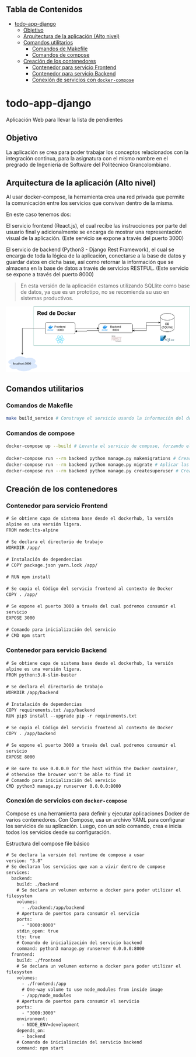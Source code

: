 ## Tabla de Contenidos

- [todo-app-django](#todo-app-django)
  * [Objetivo](#objetivo)
  * [Arquitectura de la aplicación (Alto nivel)](#arquitectura-de-la-aplicaci-n--alto-nivel-)
  * [Comandos utilitarios](#comandos-utilitarios)
    + [Comandos de Makefile](#comandos-de-makefile)
    + [Comandos de compose](#comandos-de-compose)
  * [Creación de los contenedores](#creaci-n-de-los-contenedores)
    + [Contenedor para servicio Frontend](#contenedor-para-servicio-frontend)
    + [Contenedor para servicio Backend](#contenedor-para-servicio-backend)
    + [Conexión de servicios con `docker-compose`](#conexi-n-de-servicios-con--docker-compose-)


# todo-app-django
Aplicación Web para llevar la lista de pendientes 

## Objetivo

La aplicación se crea para poder trabajar los conceptos relacionados con la integración continua, para la asignatura con el mismo nombre en el pregrado de Ingeniería de Software del Politécnico Grancolombiano.

## Arquitectura de la aplicación (Alto nivel)

Al usar docker-compose, la herramienta crea una red privada que permite la comunicación entre los servicios que convivan dentro de la misma.

En este caso tenemos dos: 

El servicio frontend (React.js), el cual recibe las instrucciones por parte del usuario final y adicionalmente se encarga de mostrar una representación visual de la aplicación. (Este servicio se expone a través del puerto 3000)

El servicio de backend (Python3 - Django Rest Framework), el cual se encarga de toda la lógica de la aplicación, conectarse a la base de datos y guardar datos en dicha base, así como retornar la información que se almacena en la base de datos a través de servicios RESTFUL. (Este servicio se expone a través del puerto 8000)

> En esta versión de la aplicación estamos utilizando SQLlite como base de datos, ya que es un prototipo, no se recomienda su uso en sistemas productivos.

![Foto arquitectura de la app](./arquitectura_general_todoapp.png)

## Comandos utilitarios

### Comandos de Makefile

```bash
make build_service # Construye el servicio usando la información del docker-compose (Se requiere docker y docker-compose instalado para esto)
```

### Comandos de compose

```bash
docker-compose up --build # Levanta el servicio de compose, forzando el build de los contenedores de docker relacionados en el

docker-compose run --rm backend python manage.py makemigrations # Crear las migraciones de la base de datos
docker-compose run --rm backend python manage.py migrate # Aplicar las migraciones en la base de datos
docker-compose run --rm backend python manage.py createsuperuser # Crear super usuario para django admin
```

## Creación de los contenedores

### Contenedor para servicio Frontend

```Docker
# Se obtiene capa de sistema base desde el dockerhub, la versión alpine es una versión ligera.
FROM node:lts-alpine

# Se declara el directorio de trabajo
WORKDIR /app/

# Instalación de dependencias
# COPY package.json yarn.lock /app/

# RUN npm install

# Se copia el Código del servicio frontend al contexto de Docker
COPY . /app/

# Se expone el puerto 3000 a través del cual podremos consumir el servicio
EXPOSE 3000

# Comando para inicialización del servicio
# CMD npm start
```

### Contenedor para servicio Backend

```Docker
# Se obtiene capa de sistema base desde el dockerhub, la versión alpine es una versión ligera.
FROM python:3.8-slim-buster

# Se declara el directorio de trabajo
WORKDIR /app/backend

# Instalación de dependencias
COPY requirements.txt /app/backend
RUN pip3 install --upgrade pip -r requirements.txt

# Se copia el Código del servicio frontend al contexto de Docker
COPY . /app/backend

# Se expone el puerto 3000 a través del cual podremos consumir el servicio
EXPOSE 8000

# Be sure to use 0.0.0.0 for the host within the Docker container,
# otherwise the browser won't be able to find it
# Comando para inicialización del servicio
CMD python3 manage.py runserver 0.0.0.0:8000
```

### Conexión de servicios con `docker-compose`

Compose es una herramienta para definir y ejecutar aplicaciones Docker de varios contenedores. Con Compose, usa un archivo YAML para configurar los servicios de su aplicación. Luego, con un solo comando, crea e inicia todos los servicios desde su configuración.

Estructura del compose file básico

```Docker
# Se declara la versión del runtime de compose a usar
version: "3.8"                                              
# Se declaran los servicios que van a vivir dentro de compose
services:                                                   
  backend:
    build: ./backend
    # Se declara un volumen externo a docker para poder utilizar el filesystem
    volumes:
      - ./backend:/app/backend                              
    # Apertura de puertos para consumir el servicio
    ports:
      - "8000:8000"                                         
    stdin_open: true
    tty: true
    # Comando de inicialización del servicio backend
    command: python3 manage.py runserver 0.0.0.0:8000       
  frontend:
    build: ./frontend
    # Se declara un volumen externo a docker para poder utilizar el filesystem
    volumes:
      - ./frontend:/app                                     
      # One-way volume to use node_modules from inside image
      - /app/node_modules
    # Apertura de puertos para consumir el servicio
    ports:
      - "3000:3000"                                         
    environment:
      - NODE_ENV=development
    depends_on:                                             
      - backend
    # Comando de inicialización del servicio backend
    command: npm start                                      
```


